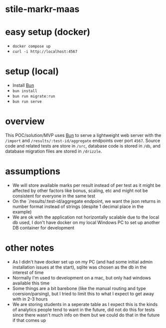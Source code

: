 # stile-markr-maas

# easy setup (docker)
- `docker compose up`
- `curl -i http://localhost:4567`

# setup (local)
- Install [Bun](https://bun.sh/)
- `bun install`
- `bun run migrate:run`
- `bun run serve`

# overview
This POC/solution/MVP uses [Bun](https://bun.sh/) to serve a lightweight web server with the `/import` and `/results/:test-id/aggregate` endpoints over port `4567`. Source code and related tests are store in `/src`, database code is stored in `/db`, and database migration files are stored in `/drizzle`.


# assumptions

 - We will store available marks per result instead of per test as it might be affected by other factors like bonus, scaling, etc and might not be consistent for everyone in the same test
 - On the `/results/:test-id/aggregate endpoint, we want the json returns in number format instead of strings (despite 1 decimal place in the example)
 - We are ok with the application not horizontally scalable due to the local db used, I don't have docker on my local Windows PC to set up another DB container for development

# other notes
 - As I didn't have docker set up on my PC (and had some initial admin installation issues at the start), sqlite was chosen as the db in the interest of time
 - Normally I'm used to development on a mac, but only had windows available this time
 - Some things are a bit barebone (like the manual routing and type coersion/parsing), but I tried to limit this to what I expect to get away with in 2-3 hours
 - We are storing students in a seperate table as I expect this is the kinds of analytics people tend to want in the future, did not do this for tests since there wasn't much info on them but we could do that in the future if that comes up
